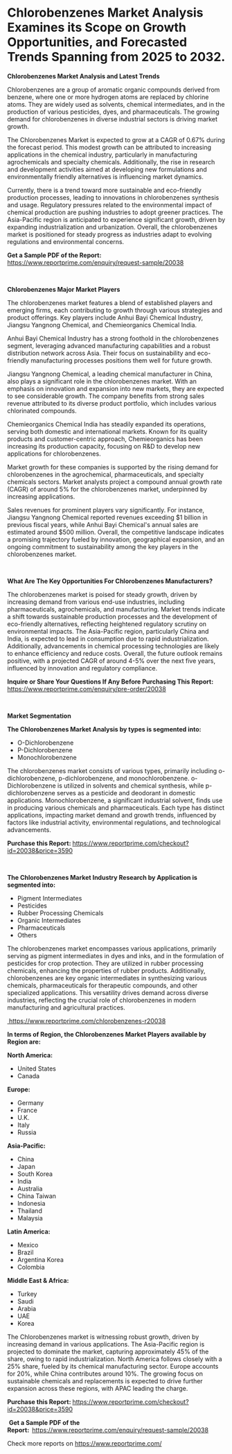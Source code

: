 <p><h1>Chlorobenzenes Market Analysis Examines its Scope on Growth Opportunities, and Forecasted Trends Spanning from 2025 to 2032.</h1></p><p><strong>Chlorobenzenes Market Analysis and Latest Trends</strong></p>
<p><p>Chlorobenzenes are a group of aromatic organic compounds derived from benzene, where one or more hydrogen atoms are replaced by chlorine atoms. They are widely used as solvents, chemical intermediates, and in the production of various pesticides, dyes, and pharmaceuticals. The growing demand for chlorobenzenes in diverse industrial sectors is driving market growth.</p><p>The Chlorobenzenes Market is expected to grow at a CAGR of 0.67% during the forecast period. This modest growth can be attributed to increasing applications in the chemical industry, particularly in manufacturing agrochemicals and specialty chemicals. Additionally, the rise in research and development activities aimed at developing new formulations and environmentally friendly alternatives is influencing market dynamics.</p><p>Currently, there is a trend toward more sustainable and eco-friendly production processes, leading to innovations in chlorobenzenes synthesis and usage. Regulatory pressures related to the environmental impact of chemical production are pushing industries to adopt greener practices. The Asia-Pacific region is anticipated to experience significant growth, driven by expanding industrialization and urbanization. Overall, the chlorobenzenes market is positioned for steady progress as industries adapt to evolving regulations and environmental concerns.</p></p>
<p><strong>Get a Sample PDF of the Report:&nbsp;</strong> <a href="https://www.reportprime.com/enquiry/request-sample/20038?utm_campaign=2532&utm_medium=2&utm_source=Github&utm_content=ia&utm_term=18032025&utm_id=chlorobenzenes">https://www.reportprime.com/enquiry/request-sample/20038</a></p>
<p>&nbsp;</p>
<p><strong>Chlorobenzenes Major Market Players</strong></p>
<p><p>The chlorobenzenes market features a blend of established players and emerging firms, each contributing to growth through various strategies and product offerings. Key players include Anhui Bayi Chemical Industry, Jiangsu Yangnong Chemical, and Chemieorganics Chemical India.</p><p>Anhui Bayi Chemical Industry has a strong foothold in the chlorobenzenes segment, leveraging advanced manufacturing capabilities and a robust distribution network across Asia. Their focus on sustainability and eco-friendly manufacturing processes positions them well for future growth.</p><p>Jiangsu Yangnong Chemical, a leading chemical manufacturer in China, also plays a significant role in the chlorobenzenes market. With an emphasis on innovation and expansion into new markets, they are expected to see considerable growth. The company benefits from strong sales revenue attributed to its diverse product portfolio, which includes various chlorinated compounds.</p><p>Chemieorganics Chemical India has steadily expanded its operations, serving both domestic and international markets. Known for its quality products and customer-centric approach, Chemieorganics has been increasing its production capacity, focusing on R&D to develop new applications for chlorobenzenes.</p><p>Market growth for these companies is supported by the rising demand for chlorobenzenes in the agrochemical, pharmaceuticals, and specialty chemicals sectors. Market analysts project a compound annual growth rate (CAGR) of around 5% for the chlorobenzenes market, underpinned by increasing applications.</p><p>Sales revenues for prominent players vary significantly. For instance, Jiangsu Yangnong Chemical reported revenues exceeding $1 billion in previous fiscal years, while Anhui Bayi Chemical's annual sales are estimated around $500 million. Overall, the competitive landscape indicates a promising trajectory fueled by innovation, geographical expansion, and an ongoing commitment to sustainability among the key players in the chlorobenzenes market.</p></p>
<p>&nbsp;</p>
<p><strong>What Are The Key Opportunities For Chlorobenzenes Manufacturers?</strong></p>
<p><p>The chlorobenzenes market is poised for steady growth, driven by increasing demand from various end-use industries, including pharmaceuticals, agrochemicals, and manufacturing. Market trends indicate a shift towards sustainable production processes and the development of eco-friendly alternatives, reflecting heightened regulatory scrutiny on environmental impacts. The Asia-Pacific region, particularly China and India, is expected to lead in consumption due to rapid industrialization. Additionally, advancements in chemical processing technologies are likely to enhance efficiency and reduce costs. Overall, the future outlook remains positive, with a projected CAGR of around 4-5% over the next five years, influenced by innovation and regulatory compliance.</p></p>
<p><strong>Inquire or Share Your Questions If Any Before Purchasing This Report:</strong> <a href="https://www.reportprime.com/enquiry/pre-order/20038?utm_campaign=2532&utm_medium=2&utm_source=Github&utm_content=ia&utm_term=18032025&utm_id=chlorobenzenes">https://www.reportprime.com/enquiry/pre-order/20038</a></p>
<p>&nbsp;</p>
<p><strong>Market Segmentation</strong></p>
<p><strong>The Chlorobenzenes Market Analysis by types is segmented into:</strong></p>
<p><ul><li>O-Dichlorobenzene</li><li>P-Dichlorobenzene</li><li>Monochlorobenzene</li></ul></p>
<p><p>The chlorobenzenes market consists of various types, primarily including o-dichlorobenzene, p-dichlorobenzene, and monochlorobenzene. o-Dichlorobenzene is utilized in solvents and chemical synthesis, while p-dichlorobenzene serves as a pesticide and deodorant in domestic applications. Monochlorobenzene, a significant industrial solvent, finds use in producing various chemicals and pharmaceuticals. Each type has distinct applications, impacting market demand and growth trends, influenced by factors like industrial activity, environmental regulations, and technological advancements.</p></p>
<p><strong>Purchase this Report:&nbsp;</strong><a href="https://www.reportprime.com/checkout?id=20038&price=3590&utm_campaign=2532&utm_medium=2&utm_source=Github&utm_content=ia&utm_term=18032025&utm_id=chlorobenzenes">https://www.reportprime.com/checkout?id=20038&price=3590</a></p>
<p>&nbsp;</p>
<p><strong>The Chlorobenzenes Market Industry Research by Application is segmented into:</strong></p>
<p><ul><li>Pigment Intermediates</li><li>Pesticides</li><li>Rubber Processing Chemicals</li><li>Organic Intermediates</li><li>Pharmaceuticals</li><li>Others</li></ul></p>
<p><p>The chlorobenzenes market encompasses various applications, primarily serving as pigment intermediates in dyes and inks, and in the formulation of pesticides for crop protection. They are utilized in rubber processing chemicals, enhancing the properties of rubber products. Additionally, chlorobenzenes are key organic intermediates in synthesizing various chemicals, pharmaceuticals for therapeutic compounds, and other specialized applications. This versatility drives demand across diverse industries, reflecting the crucial role of chlorobenzenes in modern manufacturing and agricultural practices.</p></p>
<p><a href="https://www.reportprime.com/chlorobenzenes-r20038?utm_campaign=2532&utm_medium=2&utm_source=Github&utm_content=ia&utm_term=18032025&utm_id=chlorobenzenes">&nbsp;https://www.reportprime.com/chlorobenzenes-r20038</a></p>
<p><strong>In terms of Region, the Chlorobenzenes Market Players available by Region are:</strong></p>
<p>
    <p> <strong> North America: </strong>
        <ul>
            <li>United States</li>
            <li>Canada</li>
        </ul>
        </p> 
    <p> <strong> Europe: </strong>
        <ul>
            <li>Germany</li>
            <li>France</li>
            <li>U.K.</li>
            <li>Italy</li>
            <li>Russia</li>
        </ul>
        </p> 
    <p> <strong> Asia-Pacific: </strong>
        <ul>
            <li>China</li>
            <li>Japan</li>
            <li>South Korea</li>
            <li>India</li>
            <li>Australia</li>
            <li>China Taiwan</li>
            <li>Indonesia</li>
            <li>Thailand</li>
            <li>Malaysia</li>
        </ul>
        </p> 
    <p> <strong> Latin America: </strong>
        <ul>
            <li>Mexico</li>
            <li>Brazil</li>
            <li>Argentina Korea</li>
            <li>Colombia</li>
        </ul>
        </p> 
    <p> <strong> Middle East & Africa: </strong>
        <ul>
            <li>Turkey</li>
            <li>Saudi</li>
            <li>Arabia</li>
            <li>UAE</li>
            <li>Korea</li>
        </ul>
    </p>
    </p>
<p><p>The Chlorobenzenes market is witnessing robust growth, driven by increasing demand in various applications. The Asia-Pacific region is projected to dominate the market, capturing approximately 45% of the share, owing to rapid industrialization. North America follows closely with a 25% share, fueled by its chemical manufacturing sector. Europe accounts for 20%, while China contributes around 10%. The growing focus on sustainable chemicals and replacements is expected to drive further expansion across these regions, with APAC leading the charge.</p></p>
<p><strong>Purchase this Report: </strong><a href="https://www.reportprime.com/checkout?id=20038&price=3590&utm_campaign=2532&utm_medium=2&utm_source=Github&utm_content=ia&utm_term=18032025&utm_id=chlorobenzenes">https://www.reportprime.com/checkout?id=20038&price=3590</a></p>
<p>&nbsp;<strong>Get a Sample PDF of the Report:&nbsp;&nbsp;</strong><a href="https://www.reportprime.com/enquiry/request-sample/20038?utm_campaign=2532&utm_medium=2&utm_source=Github&utm_content=ia&utm_term=18032025&utm_id=chlorobenzenes">https://www.reportprime.com/enquiry/request-sample/20038</a></p>
<p><strong></strong></p>
<p>Check more reports on <a href="https://www.reportprime.com/?utm_campaign=2532&utm_medium=2&utm_source=Github&utm_content=ia&utm_term=18032025&utm_id=chlorobenzenes">https://www.reportprime.com/</a></p>
